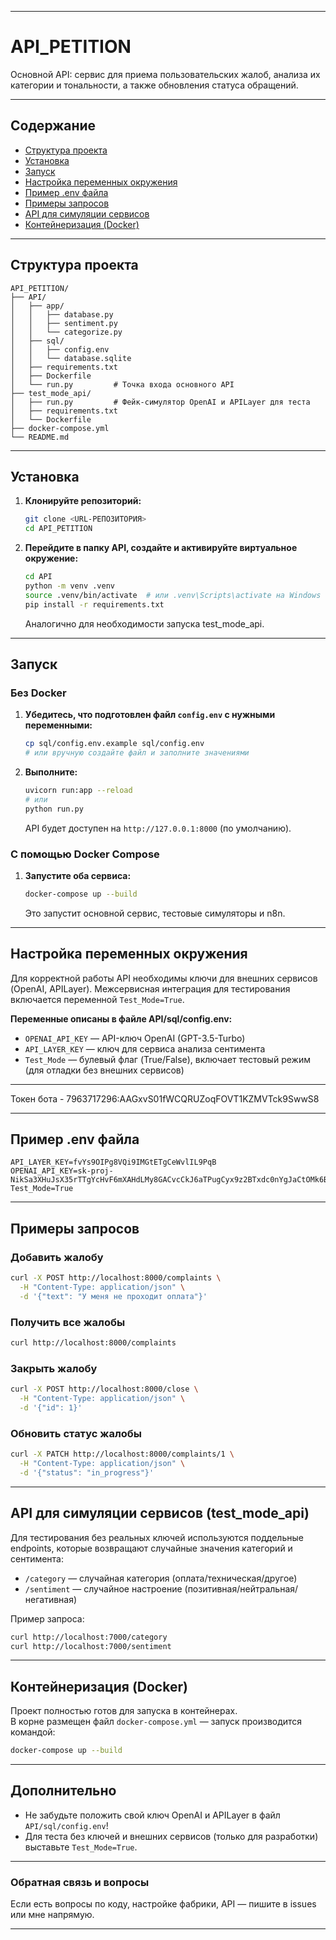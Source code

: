 
---

# API_PETITION

Основной API: сервис для приема пользовательских жалоб, анализа их категории и тональности, а также обновления статуса обращений.

---

## Содержание

- [Структура проекта](#структура-проекта)
- [Установка](#установка)
- [Запуск](#запуск)
- [Настройка переменных окружения](#настройка-переменных-окружения)
- [Пример .env файла](#пример-env-файла)
- [Примеры запросов](#примеры-запросов)
- [API для симуляции сервисов](#api-для-симуляции-сервисов)
- [Контейнеризация (Docker)](#контейнеризация-docker)
---

## Структура проекта

```
API_PETITION/
├── API/
│   ├── app/
│   │   ├── database.py
│   │   ├── sentiment.py
│   │   └── categorize.py
│   ├── sql/
│   │   ├── config.env
│   │   └── database.sqlite
│   ├── requirements.txt
│   ├── Dockerfile
│   └── run.py         # Точка входа основного API
├── test_mode_api/
│   ├── run.py         # Фейк-симулятор OpenAI и APILayer для теста
│   ├── requirements.txt
│   └── Dockerfile
├── docker-compose.yml
└── README.md
```

---

## Установка

1. **Клонируйте репозиторий:**
   ```bash
   git clone <URL-РЕПОЗИТОРИЯ>
   cd API_PETITION
   ```

2. **Перейдите в папку API, создайте и активируйте виртуальное окружение:**
   ```bash
   cd API
   python -m venv .venv
   source .venv/bin/activate  # или .venv\Scripts\activate на Windows
   pip install -r requirements.txt
   ```
   Аналогично для необходимости запуска test_mode_api.

---

## Запуск

### Без Docker

1. **Убедитесь, что подготовлен файл `config.env` с нужными переменными:**
   ```bash
   cp sql/config.env.example sql/config.env
   # или вручную создайте файл и заполните значениями
   ```

2. **Выполните:**
   ```bash
   uvicorn run:app --reload
   # или
   python run.py
   ```
   
   API будет доступен на `http://127.0.0.1:8000` (по умолчанию).

### С помощью Docker Compose

1. **Запустите оба сервиса:**
   ```bash
   docker-compose up --build
   ```
   Это запустит основной сервис, тестовые симуляторы и n8n.

---

## Настройка переменных окружения

Для корректной работы API необходимы ключи для внешних сервисов (OpenAI, APILayer). Межсервисная интеграция для тестирования включается переменной `Test_Mode=True`.

**Переменные описаны в файле API/sql/config.env:**
- `OPENAI_API_KEY` — API-ключ OpenAI (GPT-3.5-Turbo)
- `API_LAYER_KEY` — ключ для сервиса анализа сентимента
- `Test_Mode` — булевый флаг (True/False), включает тестовый режим (для отладки без внешних сервисов)

---

Токен бота - 7963717296:AAGxvS01fWCQRUZoqFOVT1KZMVTck9SwwS8

---

## Пример .env файла

```env
API_LAYER_KEY=fvYs9OIPg8VQi9IMGtETgCeWvlIL9PqB
OPENAI_API_KEY=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
Test_Mode=True
```


---

## Примеры запросов

### Добавить жалобу

```bash
curl -X POST http://localhost:8000/complaints \
  -H "Content-Type: application/json" \
  -d '{"text": "У меня не проходит оплата"}'
```

### Получить все жалобы

```bash
curl http://localhost:8000/complaints
```

### Закрыть жалобу

```bash
curl -X POST http://localhost:8000/close \
  -H "Content-Type: application/json" \
  -d '{"id": 1}'
```

### Обновить статус жалобы

```bash
curl -X PATCH http://localhost:8000/complaints/1 \
  -H "Content-Type: application/json" \
  -d '{"status": "in_progress"}'
```

---

## API для симуляции сервисов (test_mode_api)

Для тестирования без реальных ключей используются поддельные endpoints, которые возвращают случайные значения категорий и сентимента:

- `/category` — случайная категория (оплата/техническая/другое)
- `/sentiment` — случайное настроение (позитивная/нейтральная/негативная)

Пример запроса:

```bash
curl http://localhost:7000/category
curl http://localhost:7000/sentiment
```

---

## Контейнеризация (Docker)

Проект полностью готов для запуска в контейнерах.  
В корне размещен файл `docker-compose.yml` — запуск производится командой:

```bash
docker-compose up --build
```

---

## Дополнительно

- Не забудьте положить свой ключ OpenAI и APILayer в файл `API/sql/config.env`!
- Для теста без ключей и внешних сервисов (только для разработки) выставьте `Test_Mode=True`.

---

### Обратная связь и вопросы

Если есть вопросы по коду, настройке фабрики, API — пишите в issues или мне напрямую.

---

